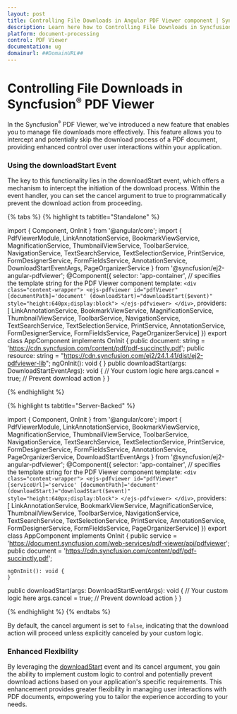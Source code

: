 ```yaml
---
layout: post
title: Controlling File Downloads in Angular PDF Viewer component | Syncfusion
description: Learn here how to Controlling File Downloads in Syncfusion Angular PDF Viewer component of Syncfusion Essential JS 2 and more.
platform: document-processing
control: PDF Viewer
documentation: ug
domainurl: ##DomainURL##
---
```


# Controlling File Downloads in Syncfusion<sup style="font-size:70%">&reg;</sup> PDF Viewer

In the Syncfusion<sup style="font-size:70%">&reg;</sup> PDF Viewer, we've introduced a new feature that enables you to manage file downloads more effectively. This feature allows you to intercept and potentially skip the download process of a PDF document, providing enhanced control over user interactions within your application.

### Using the downloadStart Event

The key to this functionality lies in the downloadStart event, which offers a mechanism to intercept the initiation of the download process. Within the event handler, you can set the cancel argument to true to programmatically prevent the download action from proceeding.

{% tabs %}
{% highlight ts tabtitle="Standalone" %}

import { Component, OnInit } from '@angular/core';
import { PdfViewerModule, LinkAnnotationService, BookmarkViewService,
         MagnificationService, ThumbnailViewService, ToolbarService,
         NavigationService, TextSearchService, TextSelectionService,
         PrintService, FormDesignerService, FormFieldsService,
         AnnotationService, DownloadStartEventArgs, PageOrganizerService } from '@syncfusion/ej2-angular-pdfviewer';
@Component({
  selector: 'app-container',
  // specifies the template string for the PDF Viewer component
  template: `<div class="content-wrapper">
                  <ejs-pdfviewer id="pdfViewer"
                            [documentPath]='document'
                            (downloadStart)="downloadStart($event)"
                            style="height:640px;display:block">
                  </ejs-pdfviewer>
              </div>`,
   providers: [ LinkAnnotationService, BookmarkViewService, MagnificationService,
               ThumbnailViewService, ToolbarService, NavigationService,
               TextSearchService, TextSelectionService, PrintService,
               AnnotationService, FormDesignerService, FormFieldsService, PageOrganizerService]
  })
  export class AppComponent implements OnInit {
    public document: string = 'https://cdn.syncfusion.com/content/pdf/pdf-succinctly.pdf';
    public resource: string = "https://cdn.syncfusion.com/ej2/24.1.41/dist/ej2-pdfviewer-lib";
    ngOnInit(): void {
    }
    public downloadStart(args: DownloadStartEventArgs): void {
      // Your custom logic here
      args.cancel = true; // Prevent download action
    }
}

{% endhighlight %}

{% highlight ts tabtitle="Server-Backed" %}

import { Component, OnInit } from '@angular/core';
import { PdfViewerModule, LinkAnnotationService, BookmarkViewService,
         MagnificationService, ThumbnailViewService, ToolbarService,
         NavigationService, TextSearchService, TextSelectionService,
         PrintService, FormDesignerService, FormFieldsService,
         AnnotationService, PageOrganizerService, DownloadStartEventArgs } from '@syncfusion/ej2-angular-pdfviewer';
@Component({
  selector: 'app-container',
  // specifies the template string for the PDF Viewer component
  template: `<div class="content-wrapper">
                  <ejs-pdfviewer id="pdfViewer"
                            [serviceUrl]='service'
                            [documentPath]='document'
                            (downloadStart)="downloadStart($event)"
                            style="height:640px;display:block">
                  </ejs-pdfviewer>
              </div>`,
   providers: [ LinkAnnotationService, BookmarkViewService, MagnificationService,
               ThumbnailViewService, ToolbarService, NavigationService,
               TextSearchService, TextSelectionService, PrintService,
               AnnotationService, FormDesignerService, FormFieldsService, PageOrganizerService]
  })
  export class AppComponent implements OnInit {
    public service = 'https://document.syncfusion.com/web-services/pdf-viewer/api/pdfviewer';
    public document = 'https://cdn.syncfusion.com/content/pdf/pdf-succinctly.pdf';

    ngOnInit(): void {
    }
  public downloadStart(args: DownloadStartEventArgs): void {
    // Your custom logic here
    args.cancel = true; // Prevent download action
  }
}

{% endhighlight %}
{% endtabs %}

By default, the cancel argument is set to `false`, indicating that the download action will proceed unless explicitly canceled by your custom logic.

### Enhanced Flexibility

By leveraging the [downloadStart](https://ej2.syncfusion.com/angular/documentation/api/pdfviewer/downloadStartEventArgs/) event and its cancel argument, you gain the ability to implement custom logic to control and potentially prevent download actions based on your application's specific requirements. This enhancement provides greater flexibility in managing user interactions with PDF documents, empowering you to tailor the experience according to your needs.